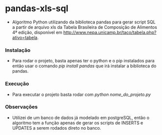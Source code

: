 # pandas-xls-sql
- Algoritmo Python utilizando da biblioteca pandas para gerar script SQL a partir de arquivo xls da Tabela Brasileira de Composição de Alimentos 4ª edição, disponível em http://www.nepa.unicamp.br/taco/tabela.php?ativo=tabela.

### Instalação
- Para rodar o projeto, basta apenas ter o python e o pip instalados para então usar o comando *pip install pandas* que irá instalar a biblioteca do pandas. 

### Execução
- Para executar o projeto basta rodar com *python nome_do_projeto.py*

### Observações
- Utilizei de um banco de dados já modelado em postgreSQL, então o algoritmo tem a função apenas de gerar os scripts de INSERTS e UPDATES a serem rodados direto no banco.
